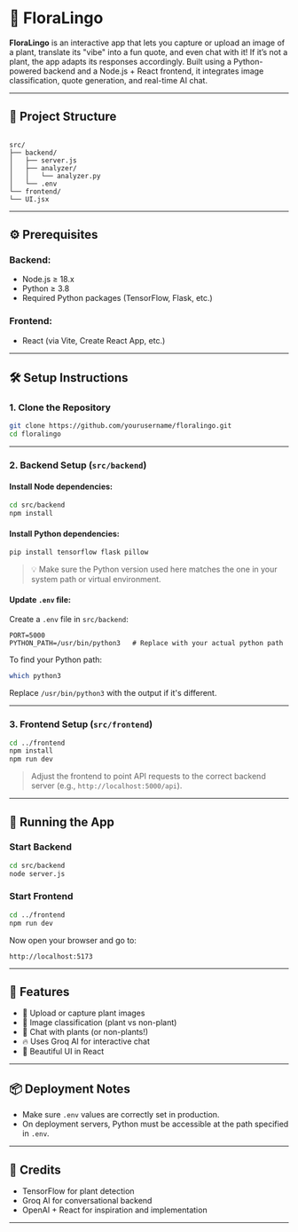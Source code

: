 


# 🌿 FloraLingo

**FloraLingo** is an interactive app that lets you capture or upload an image of a plant, translate its "vibe" into a fun quote, and even chat with it! If it’s not a plant, the app adapts its responses accordingly. Built using a Python-powered backend and a Node.js + React frontend, it integrates image classification, quote generation, and real-time AI chat.

---

## 📁 Project Structure

```

src/
├── backend/
│   ├── server.js
│   ├── analyzer/
│   │   └── analyzer.py
│   └── .env
└── frontend/
└── UI.jsx

````

---

## ⚙️ Prerequisites

### Backend:
- Node.js ≥ 18.x
- Python ≥ 3.8
- Required Python packages (TensorFlow, Flask, etc.)

### Frontend:
- React (via Vite, Create React App, etc.)

---

## 🛠️ Setup Instructions

### 1. Clone the Repository

```bash
git clone https://github.com/yourusername/floralingo.git
cd floralingo
````

---

### 2. Backend Setup (`src/backend`)

#### Install Node dependencies:

```bash
cd src/backend
npm install
```

#### Install Python dependencies:

```bash
pip install tensorflow flask pillow
```

> 💡 Make sure the Python version used here matches the one in your system path or virtual environment.

#### Update `.env` file:

Create a `.env` file in `src/backend`:

```env
PORT=5000
PYTHON_PATH=/usr/bin/python3   # Replace with your actual python path
```

To find your Python path:

```bash
which python3
```

Replace `/usr/bin/python3` with the output if it's different.

---

### 3. Frontend Setup (`src/frontend`)

```bash
cd ../frontend
npm install
npm run dev
```

> Adjust the frontend to point API requests to the correct backend server (e.g., `http://localhost:5000/api`).

---

## 🚀 Running the App

### Start Backend

```bash
cd src/backend
node server.js
```

### Start Frontend

```bash
cd ../frontend
npm run dev
```

Now open your browser and go to:

```
http://localhost:5173
```

---

## 📸 Features

* 🌱 Upload or capture plant images
* 🤖 Image classification (plant vs non-plant)
* 💬 Chat with plants (or non-plants!)
* 🔥 Uses Groq AI for interactive chat
* 🎨 Beautiful UI in React

---

## 📦 Deployment Notes

* Make sure `.env` values are correctly set in production.
* On deployment servers, Python must be accessible at the path specified in `.env`.

---

## 🙏 Credits

* TensorFlow for plant detection
* Groq AI for conversational backend
* OpenAI + React for inspiration and implementation

---

